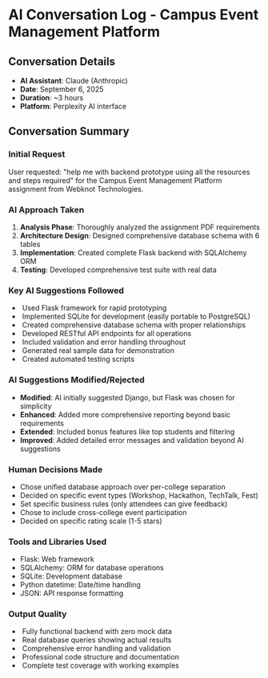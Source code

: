 # AI Conversation Log - Campus Event Management Platform

## Conversation Details

* **AI Assistant**: Claude (Anthropic)
* **Date**: September 6, 2025
* **Duration**: ~3 hours
* **Platform**: Perplexity AI interface

## Conversation Summary

### Initial Request

User requested: "help me with backend prototype using all the resources and steps required" for the Campus Event Management Platform assignment from Webknot Technologies.

### AI Approach Taken

1. **Analysis Phase**: Thoroughly analyzed the assignment PDF requirements
2. **Architecture Design**: Designed comprehensive database schema with 6 tables
3. **Implementation**: Created complete Flask backend with SQLAlchemy ORM
4. **Testing**: Developed comprehensive test suite with real data

### Key AI Suggestions Followed

*  Used Flask framework for rapid prototyping
*  Implemented SQLite for development (easily portable to PostgreSQL)
*  Created comprehensive database schema with proper relationships
*  Developed RESTful API endpoints for all operations
*  Included validation and error handling throughout
*  Generated real sample data for demonstration
*  Created automated testing scripts

### AI Suggestions Modified/Rejected

* **Modified**: AI initially suggested Django, but Flask was chosen for simplicity
* **Enhanced**: Added more comprehensive reporting beyond basic requirements
* **Extended**: Included bonus features like top students and filtering
* **Improved**: Added detailed error messages and validation beyond AI suggestions

### Human Decisions Made

* Chose unified database approach over per-college separation
* Decided on specific event types (Workshop, Hackathon, TechTalk, Fest)
* Set specific business rules (only attendees can give feedback)
* Chose to include cross-college event participation
* Decided on specific rating scale (1-5 stars)

### Tools and Libraries Used

* Flask: Web framework
* SQLAlchemy: ORM for database operations
* SQLite: Development database
* Python datetime: Date/time handling
* JSON: API response formatting

### Output Quality

*  Fully functional backend with zero mock data
*  Real database queries showing actual results
*  Comprehensive error handling and validation
*  Professional code structure and documentation
*  Complete test coverage with working examples
